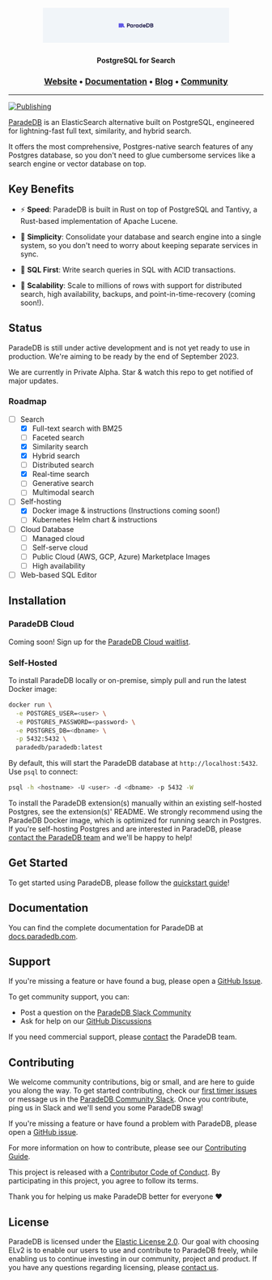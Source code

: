 <h1 align="center">
  <img src="docs/logo/readme.svg" alt="ParadeDB" width="368px"></a>
<br>
</h1>

<p align="center">
    <b>PostgreSQL for Search</b> <br />
</p>

<h3 align="center">
  <a href="https://paradedb.com">Website</a> &bull;
  <a href="https://docs.paradedb.com">Documentation</a> &bull;
  <a href="https://paradedb.com/blog">Blog</a> &bull;
  <a href="https://join.slack.com/t/paradedbcommunity/shared_invite/zt-217mordsh-ielS6BiZf7VW3rqKBFgAlQ">Community</a>
</h3>

---

[![Publishing](https://github.com/paradedb/paradedb/actions/workflows/publish-paradedb-to-dockerhub.yml/badge.svg)](https://github.com/paradedb/paradedb/actions/workflows/publish-paradedb-to-dockerhub.yml)

[ParadeDB](https://paradedb.com) is an ElasticSearch alternative built on PostgreSQL,
engineered for lightning-fast full text, similarity, and hybrid search.

It offers the most comprehensive, Postgres-native search features of any Postgres
database, so you don't need to glue cumbersome services like a search engine or
vector database on top.

## Key Benefits

- ⚡ **Speed**: ParadeDB is built in Rust on top of PostgreSQL and Tantivy,
  a Rust-based implementation of Apache Lucene.

- 🌿 **Simplicity**: Consolidate your database and search engine
  into a single system, so you don't need to worry about keeping separate services
  in sync.

- 🐘 **SQL First**: Write search queries in SQL with ACID transactions.

- 🚀 **Scalability**: Scale to millions of rows with support for distributed
  search, high availability, backups, and point-in-time-recovery (coming soon!).

## Status

ParadeDB is still under active development and is not yet ready to use
in production. We're aiming to be ready by the end of September 2023.

We are currently in Private Alpha. Star & watch this repo to get notified of
major updates.

### Roadmap

- [ ] Search
  - [x] Full-text search with BM25
  - [ ] Faceted search
  - [x] Similarity search
  - [x] Hybrid search
  - [ ] Distributed search
  - [x] Real-time search
  - [ ] Generative search
  - [ ] Multimodal search
- [ ] Self-hosting
  - [x] Docker image & instructions (Instructions coming soon!)
  - [ ] Kubernetes Helm chart & instructions
- [ ] Cloud Database
  - [ ] Managed cloud
  - [ ] Self-serve cloud
  - [ ] Public Cloud (AWS, GCP, Azure) Marketplace Images
  - [ ] High availability
- [ ] Web-based SQL Editor

## Installation

### ParadeDB Cloud

Coming soon! Sign up for the [ParadeDB Cloud waitlist](https://paradedb.typeform.com/to/jHkLmIzx).

### Self-Hosted

To install ParadeDB locally or on-premise, simply pull and run the latest Docker
image:

```bash
docker run \
  -e POSTGRES_USER=<user> \
  -e POSTGRES_PASSWORD=<password> \
  -e POSTGRES_DB=<dbname> \
  -p 5432:5432 \
  paradedb/paradedb:latest
```

By default, this will start the ParadeDB database at `http://localhost:5432`. Use
`psql` to connect:

```bash
psql -h <hostname> -U <user> -d <dbname> -p 5432 -W
```

To install the ParadeDB extension(s) manually within an existing self-hosted Postgres,
see the extension(s)' README. We strongly recommend using the ParadeDB Docker image,
which is optimized for running search in Postgres. If you're self-hosting Postgres
and are interested in ParadeDB, please [contact the ParadeDB team](mailto:hello@paradedb.com)
and we'll be happy to help!

## Get Started

To get started using ParadeDB, please follow the [quickstart guide](https://docs.paradedb.com/quickstart)!

## Documentation

You can find the complete documentation for ParadeDB at [docs.paradedb.com](https://docs.paradedb.com).

## Support

If you're missing a feature or have found a bug, please open a
[GitHub Issue](https://github.com/paradedb/paradedb/issues/new/choose).

To get community support, you can:

- Post a question on the [ParadeDB Slack Community](https://join.slack.com/t/paradedbcommunity/shared_invite/zt-217mordsh-ielS6BiZf7VW3rqKBFgAlQ)
- Ask for help on our [GitHub Discussions](https://github.com/paradedb/paradedb/discussions)

If you need commercial support, please [contact](mailto:sales@paradedb.com) the
ParadeDB team.

## Contributing

We welcome community contributions, big or small, and are here to guide you along
the way. To get started contributing, check our [first timer issues](https://github.com/paradedb/paradedb/labels/good%20first%20issue)
or message us in the [ParadeDB Community Slack](https://join.slack.com/t/paradedbcommunity/shared_invite/zt-217mordsh-ielS6BiZf7VW3rqKBFgAlQ).
Once you contribute, ping us in Slack and we'll send you some ParadeDB swag!

If you're missing a feature or have found a problem with ParadeDB, please open a
[GitHub issue](https://github.com/paradedb/paradedb/issues/new/choose).

For more information on how to contribute, please see our
[Contributing Guide](CONTRIBUTING.md).

This project is released with a [Contributor Code of Conduct](https://github.com/paradedb/paradedb/blob/stable/CODE_OF_CONDUCT.md).
By participating in this project, you agree to follow its terms.

Thank you for helping us make ParadeDB better for everyone :heart:

## License

ParadeDB is licensed under the [Elastic License 2.0](LICENSE). Our goal with
choosing ELv2 is to enable our users to use and contribute to ParadeDB freely,
while enabling us to continue investing in our community, project and product. If
you have any questions regarding licensing, please [contact us](mailto:hello@paradedb.com).
